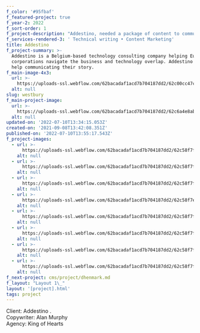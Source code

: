 ```yaml
---
f_color: '#95fbaf'
f_featured-project: true
f_year-2: 2022
f_sort-order: 1
f_project-description: "Addestino, needed a package of content to communicate all the problems they are solving for the large corporations of Europe. I\_write a monthly newsletter, Linkedin posts, and articles on a monthly basis. I\_interview their in-house experts and translate this into many different types of articles. Market analysis, Technology updates, and profile pieces."
f_services-rendered-3: ' Technical writing • Content Marketing'
title: Addestino
f_project-summary: >-
  Addestino is a Belgium-based technology consulting company helping European
  corporations navigate the business and technology overlap. Addestino needed
  help communicating their story. 
f_main-image-4x3:
  url: >-
    https://uploads-ssl.webflow.com/62bacadaf1acd7b704187dd2/62c00cc47cea7b3a93b78df9_Artboard%2012.png
  alt: null
slug: westbury
f_main-project-image:
  url: >-
    https://uploads-ssl.webflow.com/62bacadaf1acd7b704187dd2/62c6a4e8ab790528d803252c_Artboard%2058.png
  alt: null
updated-on: '2022-07-10T13:34:15.053Z'
created-on: '2021-09-08T13:42:08.351Z'
published-on: '2022-07-10T13:55:17.543Z'
f_project-images:
  - url: >-
      https://uploads-ssl.webflow.com/62bacadaf1acd7b704187dd2/62c58f7f87bb5833031a30bf_Artboard%209.png
    alt: null
  - url: >-
      https://uploads-ssl.webflow.com/62bacadaf1acd7b704187dd2/62c58f7fb87be9bc28ba0b26_Artboard%2010.png
    alt: null
  - url: >-
      https://uploads-ssl.webflow.com/62bacadaf1acd7b704187dd2/62c58f7fb78210d4e1e14177_Artboard%2011.png
    alt: null
  - url: >-
      https://uploads-ssl.webflow.com/62bacadaf1acd7b704187dd2/62c58f7eadea76e679088c07_Artboard%2012.png
    alt: null
  - url: >-
      https://uploads-ssl.webflow.com/62bacadaf1acd7b704187dd2/62c58f7f22ce638029734658_Artboard%2013.png
    alt: null
  - url: >-
      https://uploads-ssl.webflow.com/62bacadaf1acd7b704187dd2/62c58f7f9917193a02e1edc6_Artboard%2014.png
    alt: null
  - url: >-
      https://uploads-ssl.webflow.com/62bacadaf1acd7b704187dd2/62c58f7fb782106c0be14163_Artboard%2015.png
    alt: null
  - url: >-
      https://uploads-ssl.webflow.com/62bacadaf1acd7b704187dd2/62c58f7f13e6dd988d95564c_Artboard%2016.png
    alt: null
f_next-project: cms/project/dhenmark.md
f_layout: "Layout 1\_"
layout: '[project].html'
tags: project
---
```


Client: Addestino .  
Copywriter: Alan Murphy  
Agency: King of Hearts
